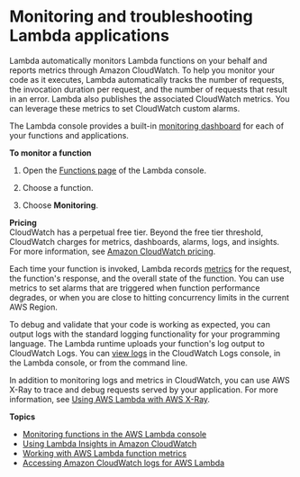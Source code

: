 # Monitoring and troubleshooting Lambda applications<a name="lambda-monitoring"></a>

Lambda automatically monitors Lambda functions on your behalf and reports metrics through Amazon CloudWatch\. To help you monitor your code as it executes, Lambda automatically tracks the number of requests, the invocation duration per request, and the number of requests that result in an error\. Lambda also publishes the associated CloudWatch metrics\. You can leverage these metrics to set CloudWatch custom alarms\.

The Lambda console provides a built\-in [monitoring dashboard](monitoring-functions-access-metrics.md) for each of your functions and applications\.

**To monitor a function**

1. Open the [Functions page](https://console.aws.amazon.com/lambda/home#/functions) of the Lambda console\.

1. Choose a function\.

1. Choose **Monitoring**\.

**Pricing**  
CloudWatch has a perpetual free tier\. Beyond the free tier threshold, CloudWatch charges for metrics, dashboards, alarms, logs, and insights\. For more information, see [Amazon CloudWatch pricing](http://aws.amazon.com/cloudwatch/pricing/)\.

Each time your function is invoked, Lambda records [metrics](monitoring-metrics.md) for the request, the function's response, and the overall state of the function\. You can use metrics to set alarms that are triggered when function performance degrades, or when you are close to hitting concurrency limits in the current AWS Region\.

To debug and validate that your code is working as expected, you can output logs with the standard logging functionality for your programming language\. The Lambda runtime uploads your function's log output to CloudWatch Logs\. You can [view logs](monitoring-cloudwatchlogs.md) in the CloudWatch Logs console, in the Lambda console, or from the command line\.

In addition to monitoring logs and metrics in CloudWatch, you can use AWS X\-Ray to trace and debug requests served by your application\. For more information, see [Using AWS Lambda with AWS X\-Ray](services-xray.md)\.

**Topics**
+ [Monitoring functions in the AWS Lambda console](monitoring-functions-access-metrics.md)
+ [Using Lambda Insights in Amazon CloudWatch](monitoring-insights.md)
+ [Working with AWS Lambda function metrics](monitoring-metrics.md)
+ [Accessing Amazon CloudWatch logs for AWS Lambda](monitoring-cloudwatchlogs.md)